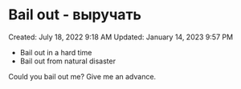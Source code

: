 # Bail out - выручать

Created: July 18, 2022 9:18 AM
Updated: January 14, 2023 9:57 PM

- Bail out in a hard time
- Bail out from natural disaster

Could you bail out me? Give me an advance.